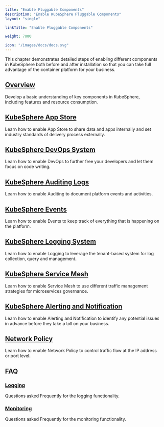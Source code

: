 ```yaml
---
title: "Enable Pluggable Components"
description: "Enable KubeSphere Pluggable Components"
layout: "single"

linkTitle: "Enable Pluggable Components"

weight: 7000

icon: "/images/docs/docs.svg"
---
```


This chapter demonstrates detailed steps of enabling different components in KubeSphere both before and after installation so that you can take full advantage of the container platform for your business.

## [Overview](../pluggable-components/overview/)

Develop a basic understanding of key components in KubeSphere, including features and resource consumption.

## [KubeSphere App Store](../pluggable-components/app-store/)

Learn how to enable App Store to share data and apps internally and set industry standards of delivery process externally.

## [KubeSphere DevOps System](../pluggable-components/devops/)

Learn how to enable DevOps to further free your developers and let them focus on code writing.

## [KubeSphere Auditing Logs](../pluggable-components/auditing-logs/)

Learn how to enable Auditing to document platform events and activities. 

## [KubeSphere Events](../pluggable-components/events/)

Learn how to enable Events to keep track of everything that is happening on the platform.

## [KubeSphere Logging System](../pluggable-components/logging/)

Learn how to enable Logging to leverage the tenant-based system for log collection, query and management.

## [KubeSphere Service Mesh](../pluggable-components/service-mesh/)

Learn how to enable Service Mesh to use different traffic management strategies for microservices governance.

## [KubeSphere Alerting and Notification](../pluggable-components/alerting-notification/)

Learn how to enable Alerting and Notification to identify any potential issues in advance before they take a toll on your business.

## [Network Policy](../pluggable-components/network-policy/)

Learn how to enable Network Policy to control traffic flow at the IP address or port level.

## FAQ

### [Logging](../pluggable-components/faq/logging/)

Questions asked Frequently for the logging functionality.

### [Monitoring](../pluggable-components/faq/monitoring/)

Questions asked Frequently for the monitoring functionality.
